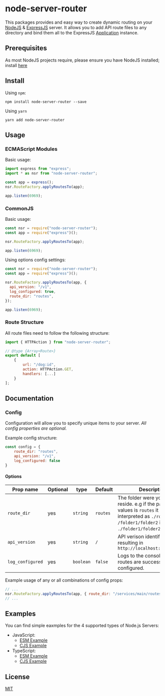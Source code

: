 # node-server-router

This packages provides and easy way to create dynamic routing on your [NodeJS](https://nodejs.org/en/) & [ExpressJS](https://expressjs.com/) server. It allows you to add API route files to any directory and bind them all to the ExpressJS [Application](https://expressjs.com/en/api.html#app) instance.

## Prerequisites

As most NodeJS projects require, please ensure you have NodeJS installed; install [here](https://nodejs.org/en/download/)

## Install

Using `npm`:

```shell
npm install node-server-router --save
```

Using `yarn`

```shell
yarn add node-server-router
```

## Usage

### ECMAScript Modules

Basic usage:

```javascript
import express from "express";
import * as nsr from "node-server-router";

const app = express();
nsr.RouteFactory.applyRoutesTo(app);

app.listen(6969);
```

### CommonJS

Basic usage:

```javascript
const nsr = require("node-server-router");
const app = require("express")();

nsr.RouteFactory.applyRoutesTo(app);

app.listen(6969);
```

Using options config settings:

```javascript
const nsr = require("node-server-router");
const app = require("express")();

nsr.RouteFactory.applyRoutesTo(app, {
  api_version: "/v1",
  log_configured: true,
  route_dir: "routes",
});

app.listen(6969);
```

### Route Structure

All route files need to follow the following structure:

```javascript
import { HTTPAction } from "node-server-router";

// @type {Array<Route>}
export default [
    {
        url: "/dog:id",
        action: HTTPAction.GET,
        handlers: [...]
    }
];
```

## Documentation

### Config

Configuration will allow you to specify unique items to your server. _All config properties are optional._

Example config structure:

```javascript
const config = {
    route_dir: "routes",
    api_version: "/v1",
    log_configured: false
}
```

#### Options

| Prop name | Optional | type | Default | Description |
| --------- | -------- | ---- |------- |----------- |
| `route_dir` | yes | `string` | `routes` | The folder were your routes reside. e.g if the passed values is `routes` it will be interpreted as `./routes`; `/folder1/folder2` is `./folder1/folder2`. |
| `api_version` | yes | `string` | `/` | API verison identifier. e.g '/v1' resulting in `http://localhost:6969/v1/...` |
| `log_configured` | yes | `boolean` | `false` | Logs to the console when routes are successfully configured. |

Example usage of any or all combinations of config props:

```javascript
// ...
nsr.RouteFactory.applyRoutesTo(app, { route_dir: "/services/main/routes" });
// ...
```

## Examples

You can find simple eaxmples for the 4 supported types of Node.js Servers:

- JavaScript:
  - [ESM Example](https://github.com/CarterCobb/node-server-router/blob/main/LICENSE)
  - [CJS Example](https://github.com/CarterCobb/node-server-router/blob/main/LICENSE)
- TypeScript:
  - [ESM Example](https://github.com/CarterCobb/node-server-router/blob/main/LICENSE)
  - [CJS Example](https://github.com/CarterCobb/node-server-router/blob/main/LICENSE)

## License

[MIT](https://github.com/CarterCobb/node-server-router/blob/main/LICENSE)
